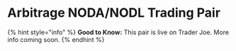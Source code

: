 # Arbitrage NODA/NODL Trading Pair

{% hint style="info" %}
**Good to Know:** This pair is live on Trader Joe. More info coming soon.
{% endhint %}
